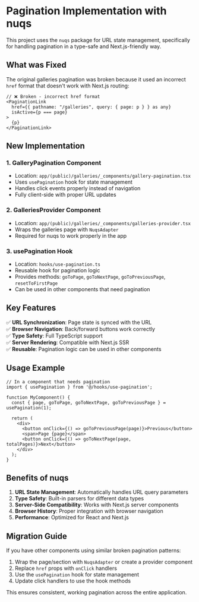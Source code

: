 # Pagination Implementation with nuqs

This project uses the `nuqs` package for URL state management, specifically for handling pagination in a type-safe and Next.js-friendly way.

## What was Fixed

The original galleries pagination was broken because it used an incorrect `href` format that doesn't work with Next.js routing:

```tsx
// ❌ Broken - incorrect href format
<PaginationLink
  href={{ pathname: "/galleries", query: { page: p } } as any}
  isActive={p === page}
>
  {p}
</PaginationLink>
```

## New Implementation

### 1. **GalleryPagination Component**
- Location: `app/(public)/galleries/_components/gallery-pagination.tsx`
- Uses `usePagination` hook for state management
- Handles click events properly instead of navigation
- Fully client-side with proper URL updates

### 2. **GalleriesProvider Component**
- Location: `app/(public)/galleries/_components/galleries-provider.tsx`
- Wraps the galleries page with `NuqsAdapter`
- Required for nuqs to work properly in the app

### 3. **usePagination Hook**
- Location: `hooks/use-pagination.ts`
- Reusable hook for pagination logic
- Provides methods: `goToPage`, `goToNextPage`, `goToPreviousPage`, `resetToFirstPage`
- Can be used in other components that need pagination

## Key Features

✅ **URL Synchronization**: Page state is synced with the URL  
✅ **Browser Navigation**: Back/forward buttons work correctly  
✅ **Type Safety**: Full TypeScript support  
✅ **Server Rendering**: Compatible with Next.js SSR  
✅ **Reusable**: Pagination logic can be used in other components  

## Usage Example

```tsx
// In a component that needs pagination
import { usePagination } from '@/hooks/use-pagination';

function MyComponent() {
  const { page, goToPage, goToNextPage, goToPreviousPage } = usePagination(1);
  
  return (
    <div>
      <button onClick={() => goToPreviousPage(page)}>Previous</button>
      <span>Page {page}</span>
      <button onClick={() => goToNextPage(page, totalPages)}>Next</button>
    </div>
  );
}
```

## Benefits of nuqs

1. **URL State Management**: Automatically handles URL query parameters
2. **Type Safety**: Built-in parsers for different data types
3. **Server-Side Compatibility**: Works with Next.js server components
4. **Browser History**: Proper integration with browser navigation
5. **Performance**: Optimized for React and Next.js

## Migration Guide

If you have other components using similar broken pagination patterns:

1. Wrap the page/section with `NuqsAdapter` or create a provider component
2. Replace `href` props with `onClick` handlers
3. Use the `usePagination` hook for state management
4. Update click handlers to use the hook methods

This ensures consistent, working pagination across the entire application.
